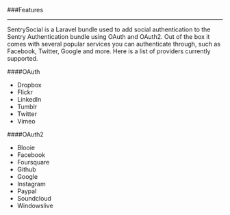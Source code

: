 ###Features

----------

SentrySocial is a Laravel bundle used to add social authentication to the Sentry Authentication bundle using OAuth and OAuth2.  Out of the box it comes with several popular services you can authenticate through, such as Facebook, Twitter, Google and more. Here is a list of providers currently supported.


####OAuth
- Dropbox
- Flickr
- LinkedIn
- Tumblr
- Twitter
- Vimeo

####OAuth2
- Blooie
- Facebook
- Foursquare
- Github
- Google
- Instagram
- Paypal
- Soundcloud
- Windowslive